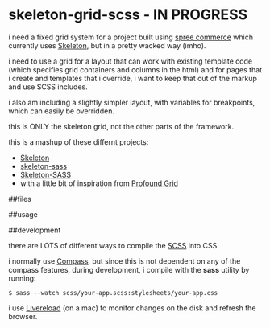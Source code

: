 skeleton-grid-scss - IN PROGRESS
==================

i need a fixed grid system for a project built using [spree commerce](http://spreecommerce.com/) which currently uses [Skeleton](http://www.getskeleton.com/), but in a pretty wacked way (imho).

i need to use a grid for a layout that can work with existing template code (which specifies grid containers and columns in the html) and for pages that i create and templates that i override, i want to keep that out of the markup and use SCSS includes.

i also am including a slightly simpler layout, with variables for breakpoints, which can easily be overridden.

this is ONLY the skeleton grid, not the other parts of the framework.

this is a mashup of these differnt projects:
* [Skeleton](https://github.com/dhg/Skeleton)
* [skeleton-sass](https://github.com/atomicpages/skeleton-sass)
* [Skeleton-SASS](https://github.com/lazerwalker/Skeleton-SASS)
* with a little bit of inspiration from [Profound Grid](http://www.profoundgrid.com/)

##files




##usage

##development

there are LOTS of different ways to compile the [SCSS](http://sass-lang.com/) into CSS.

i normally use [Compass](http://compass-style.org/), but since this is not dependent on any of the compass features, during development, i compile with the __sass__ utility by running:
```
$ sass --watch scss/your-app.scss:stylesheets/your-app.css
```

i use [Livereload](http://livereload.com/) (on a mac) to monitor changes on the disk and refresh the browser.


